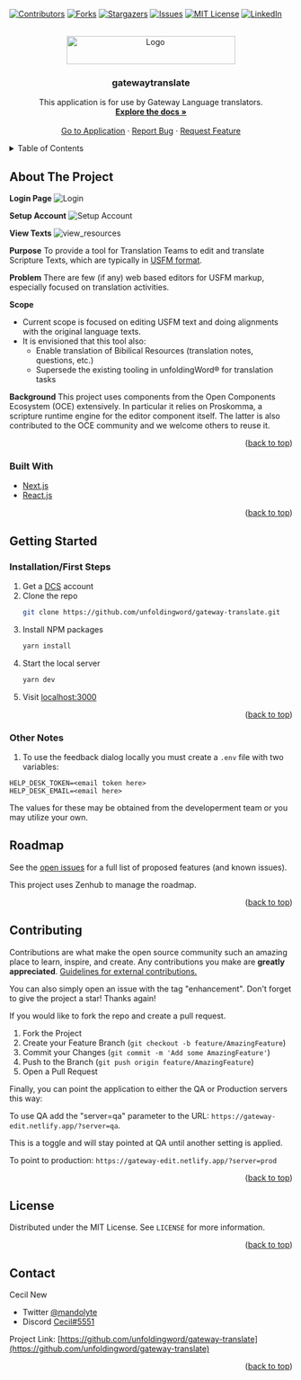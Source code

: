 <div id="top"></div>
<!--
*** Thanks for checking out the Best-README-Template. If you have a suggestion
*** that would make this better, please fork the repo and create a pull request
*** or simply open an issue with the tag "enhancement".
*** Don't forget to give the project a star!
*** Thanks again! Now go create something AMAZING! :D
-->



<!-- PROJECT SHIELDS -->
<!--
*** I'm using markdown "reference style" links for readability.
*** Reference links are enclosed in brackets [ ] instead of parentheses ( ).
*** See the bottom of this document for the declaration of the reference variables
*** for contributors-url, forks-url, etc. This is an optional, concise syntax you may use.
*** https://www.markdownguide.org/basic-syntax/#reference-style-links
-->
[![Contributors][contributors-shield]](https://github.com/unfoldingWord/gateway-translate/graphs/contributors)
[![Forks][forks-shield]](https://github.com/unfoldingWord/gateway-translate/network/members)
[![Stargazers][stars-shield]](https://github.com/unfoldingWord/gateway-translate/stargazers)
[![Issues][issues-shield]](https://github.com/unfoldingWord/gateway-translate/issues)
[![MIT License][license-shield]](https://github.com/unfoldingWord/gateway-translate/blob/main/LICENSE)
[![LinkedIn][linkedin-shield]](https://www.linkedin.com/company/unfoldingword/)



<!-- PROJECT LOGO -->
<br />
<div align="center">
  <a href="https://gateway-translate.netlify.app/">
    <img src="images/uW.png" alt="Logo" width="300" height="50">
  </a>

<h3 align="center">gatewaytranslate</h3>

  <p align="center">
    This application is for use by Gateway Language translators.
    <br />
    <a href="https://github.com/unfoldingword/gateway-translate"><strong>Explore the docs »</strong></a>
    <br />
    <br />
    <a href="https://gateway-translate.netlify.app/">Go to Application</a>
    ·
    <a href="https://github.com/unfoldingword/gateway-translate/issues">Report Bug</a>
    ·
    <a href="https://github.com/unfoldingword/gateway-translate/issues">Request Feature</a>
  </p>
</div>



<!-- TABLE OF CONTENTS -->
<details>
  <summary>Table of Contents</summary>
  <ol>
    <li>
      <a href="#about-the-project">About The Project</a>
      <ul>
        <li><a href="#built-with">Built With</a></li>
      </ul>
    </li>
    <li>
      <a href="#getting-started">Getting Started</a>
      <ul>
        <li><a href="#prerequisites">Prerequisites</a></li>
        <li><a href="#installation">Installation</a></li>
      </ul>
    </li>
    <li><a href="#usage">Usage</a></li>
    <li><a href="#roadmap">Roadmap</a></li>
    <li><a href="#contributing">Contributing</a></li>
    <li><a href="#license">License</a></li>
    <li><a href="#contact">Contact</a></li>
    <li><a href="#acknowledgments">Acknowledgments</a></li>
  </ol>
</details>



<!-- ABOUT THE PROJECT -->
## About The Project
**Login Page**
![Login](./images/login.png)

**Setup Account**
![Setup Account](./images/setup_account.png)

**View Texts**
![view_resources](./images/view_resources.png)

**Purpose**
To provide a tool for Translation Teams to edit and translate Scripture Texts, which are typically in [USFM format](https://ubsicap.github.io/usfm/).

**Problem**
There are few (if any) web based editors for USFM markup, especially focused on translation activities.

**Scope**
- Current scope is focused on editing USFM text and doing alignments with the original language texts.
- It is envisioned that this tool also:
  - Enable translation of Bibilical Resources (translation notes, questions, etc.)
  - Supersede the existing tooling in unfoldingWord&#174; for translation tasks

**Background**
This project uses components from the Open Components Ecosystem (OCE) extensively. In particular it relies on Proskomma, a scripture runtime engine for the editor component itself. The latter is also contributed to the OCE community and we welcome others to reuse it.

<p align="right">(<a href="#top">back to top</a>)</p>

### Built With

* [Next.js](https://nextjs.org/)
* [React.js](https://reactjs.org/)

<p align="right">(<a href="#top">back to top</a>)</p>



<!-- GETTING STARTED -->
## Getting Started

### Installation/First Steps

1. Get a [DCS](https://git.door43.org) account
2. Clone the repo
   ```sh
   git clone https://github.com/unfoldingword/gateway-translate.git
   ```
3. Install NPM packages
   ```sh
   yarn install
   ```
4. Start the local server 
   ```sh
   yarn dev
   ```
5. Visit <a href="http://localhost:3000">localhost:3000</a>  

<p align="right">(<a href="#top">back to top</a>)</p>

### Other Notes

1. To use the feedback dialog locally you must create a `.env` file with two variables:
```
HELP_DESK_TOKEN=<email token here>
HELP_DESK_EMAIL=<email here>
```
The values for these may be obtained from the developerment team or you may utilize your own.

<!-- ROADMAP -->
## Roadmap

See the [open issues](https://github.com/unfoldingword/gateway-translate/issues) for a full list of proposed features (and known issues).

This project uses Zenhub to manage the roadmap.

<p align="right">(<a href="#top">back to top</a>)</p>



<!-- CONTRIBUTING -->
## Contributing

Contributions are what make the open source community such an amazing place to learn, inspire, and create. Any contributions you make are **greatly appreciated**.  [Guidelines for external contributions.](https://forum.door43.org)

You can also simply open an issue with the tag "enhancement".
Don't forget to give the project a star! Thanks again!

If you would like to fork the repo and create a pull request. 

1. Fork the Project
2. Create your Feature Branch (`git checkout -b feature/AmazingFeature`)
3. Commit your Changes (`git commit -m 'Add some AmazingFeature'`)
4. Push to the Branch (`git push origin feature/AmazingFeature`)
5. Open a Pull Request

Finally, you can point the application to either the QA or Production servers this way:

To use QA add the "server=qa" parameter to the URL:
`https://gateway-edit.netlify.app/?server=qa`.  

This is a toggle and will stay pointed at QA until another setting is applied.

To point to production:
`https://gateway-edit.netlify.app/?server=prod`

<p align="right">(<a href="#top">back to top</a>)</p>



<!-- LICENSE -->
## License

Distributed under the MIT License. See `LICENSE` for more information.

<p align="right">(<a href="#top">back to top</a>)</p>



<!-- CONTACT -->
## Contact

Cecil New 
- Twitter [@mandolyte](https://twitter.com/@mandolyte)
- Discord [Cecil#5551](tbd)

Project Link: [https://github.com/unfoldingword/gateway-translate](https://github.com/unfoldingword/gateway-translate)

<p align="right">(<a href="#top">back to top</a>)</p>



<!-- ACKNOWLEDGMENTS 
## Acknowledgments

* []()
* []()
* []()

<p align="right">(<a href="#top">back to top</a>)</p>

-->

<!-- MARKDOWN LINKS & IMAGES -->
<!-- https://www.markdownguide.org/basic-syntax/#reference-style-links -->
[contributors-shield]: https://img.shields.io/github/contributors/unfoldingword/gateway-translate.svg?style=for-the-badge
[contributors-url]: https://github.com/unfoldingword/gateway-translate/graphs/contributors
[forks-shield]: https://img.shields.io/github/forks/unfoldingword/gateway-translate.svg?style=for-the-badge
[forks-url]: https://github.com/unfoldingword/gateway-translate/network/members
[stars-shield]: https://img.shields.io/github/stars/unfoldingword/gateway-translate.svg?style=for-the-badge
[stars-url]: https://github.com/unfoldingword/gateway-translate/stargazers
[issues-shield]: https://img.shields.io/github/issues/unfoldingword/gateway-translate.svg?style=for-the-badge
[issues-url]: https://github.com/unfoldingword/gateway-translate/issues
[license-shield]: https://img.shields.io/github/license/unfoldingword/gateway-translate.svg?style=for-the-badge
[license-url]: https://github.com/unfoldingword/gateway-translate/blob/master/LICENSE.txt
[linkedin-shield]: https://img.shields.io/badge/-LinkedIn-black.svg?style=for-the-badge&logo=linkedin&colorB=555
[linkedin-url]: https://linkedin.com/in/company/unfoldingword

